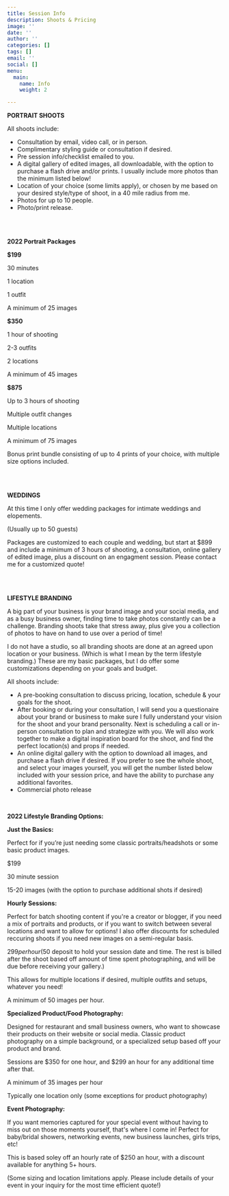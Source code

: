 ```yaml
---
title: Session Info
description: Shoots & Pricing
image: ''
date: ''
author: ''
categories: []
tags: []
email: ''
social: []
menu:
  main:
    name: Info
    weight: 2

---
```

**PORTRAIT SHOOTS**

All shoots include:

* Consultation by email, video call, or in person.
* Complimentary styling guide or consultation if desired.
* Pre session info/checklist emailed to you.
* A digital gallery of edited images, all downloadable, with the option to purchase a flash drive and/or prints. I usually include more photos than the minimum listed below!
* Location of your choice (some limits apply), or chosen by me based on your desired style/type of shoot, in a 40 mile radius from me.
* Photos for up to 10 people.
* Photo/print release.

<br>

<br>

**2022 Portrait Packages**

**$199**

30 minutes

1 location

1 outfit

A minimum of 25 images

**$350**

1 hour of shooting

2-3 outfits

2 locations

A minimum of 45 images

**$875**

Up to 3 hours of shooting

Multiple outfit changes

Multiple locations

A minimum of 75 images

Bonus print bundle consisting of up to 4 prints of your choice, with multiple size options included.

<br>

<br>

**WEDDINGS**

At this time I only offer wedding packages for intimate weddings and elopements.

(Usually up to 50 guests)

Packages are customized to each couple and wedding, but start at $899 and include a minimum of 3 hours of shooting, a consultation, online gallery of edited image, plus a discount on an engagment session. Please contact me for a customized quote!

<br>

<br>

**LIFESTYLE BRANDING**

A big part of your business is your brand image and your social media, and as a busy business owner, finding time to take photos constantly can be a challenge. Branding shoots take that stress away, plus give you a collection of photos to have on hand to use over a period of time!

I do not have a studio, so all branding shoots are done at an agreed upon location or your business. (Which is what I mean by the term lifestyle branding.) These are my basic packages, but I do offer some customizations depending on your goals and budget.

All shoots include:

* A pre-booking consultation to discuss pricing, location, schedule & your goals for the shoot.
* After booking or during your consultation, I will send you a questionaire about your brand or business to make sure I fully understand your vision for the shoot and your brand personality. Next is scheduling a call or in-person consultation to plan and strategize with you. We will also work together to make a digital inspiration board for the shoot, and find the perfect location(s) and props if needed.
* An online digital gallery with the option to download all images, and purchase a flash drive if desired.  If you prefer to see the whole shoot, and select your images yourself, you will get the number listed below included with your session price, and have the ability to purchase any additional favorites.
* Commercial photo release

<br>

**2022 Lifestyle Branding Options:**

**Just the Basics:**

Perfect for if you’re just needing some classic portraits/headshots or some basic product images.

$199

30 minute session

15-20 images (with the option to purchase additional shots if desired)

**Hourly Sessions:**

Perfect for batch shooting content if you're a creator or blogger, if you need a mix of portraits and products, or if you want to switch between several locations and want to allow for options! I also offer discounts for scheduled reccuring shoots if you need new images on a semi-regular basis.

$299 per hour ($50 deposit to hold your session date and time.  The rest is billed after the shoot based off amount of time spent photographing, and will be due before receiving your gallery.)

This allows for multiple locations if desired, multiple outfits and setups, whatever you need!

A minimum of 50 images per hour.

**Specialized Product/Food Photography:**

Designed for restaurant and small business owners, who want to showcase their products on their website or social media. Classic product photography on a simple background, or a specialized setup based off your product and brand.

Sessions are $350 for one hour, and $299 an hour for any additional time after that.

A minimum of 35 images per hour

Typically one location only (some exceptions for product photography)

**Event Photography:**

If you want memories captured for your special event without having to miss out on those moments yourself, that's where I come in! Perfect for baby/bridal showers, networking events, new business launches, girls trips, etc!

This is based soley off an hourly rate of $250 an hour, with a discount available for anything 5+ hours.

(Some sizing and location limitations apply. Please include details of your event in your inquiry for the most time efficient quote!)